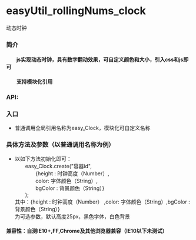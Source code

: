   # easyUtil_rollingNums_clock
  动态时钟
<h3>简介</h3>
		<h4>&emsp;&emsp;js实现动态时钟，具有数字翻动效果，可自定义颜色和大小，引入css和js即可</h4>
		<h4>&emsp;&emsp;支持模块化引用</h4>
		<h3>API:</h3>
		<h3>入口</h3>
		<ul>
			<li>普通调用全局引用名称为easy_Clock，模块化可自定义名称</li>
		</ul>
		<h3>具体方法及参数（以普通调用名称为例）</h3>
		<ul>
			<li>
				以如下方法初始化即可：<br/>
				&emsp;&emsp;easy_Clock.create("容器id",<br/>
				&emsp;&emsp;&emsp;&emsp;{height : 时钟高度（Number）,<br/>
				&emsp;&emsp;&emsp;&emsp;color: 字体颜色（String）,<br/>
				&emsp;&emsp;&emsp;&emsp;bgColor : 背景颜色（String）}<br/>
				&emsp;&emsp;);<br/>
				其中：{height : 时钟高度（Number） ,color: 字体颜色（String）,bgColor : 背景颜色（String）}<br/>为可选参数，默认高度25px，黑色字体，白色背景<br/>
			</li>
		</ul>
		<h4>兼容性：自测IE10+,FF,Chrome及其他浏览器兼容（IE10以下未测试）</h4>
